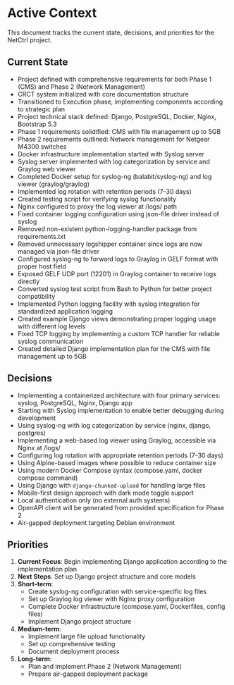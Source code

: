 # Active Context

This document tracks the current state, decisions, and priorities for the NetCtrl project.

## Current State

- Project defined with comprehensive requirements for both Phase 1 (CMS) and Phase 2 (Network Management)
- CRCT system initialized with core documentation structure
- Transitioned to Execution phase, implementing components according to strategic plan
- Project technical stack defined: Django, PostgreSQL, Docker, Nginx, Bootstrap 5.3
- Phase 1 requirements solidified: CMS with file management up to 5GB
- Phase 2 requirements outlined: Network management for Netgear M4300 switches
- Docker infrastructure implementation started with Syslog server
- Syslog server implemented with log categorization by service and Graylog web viewer
- Completed Docker setup for syslog-ng (balabit/syslog-ng) and log viewer (graylog/graylog)
- Implemented log rotation with retention periods (7-30 days)
- Created testing script for verifying syslog functionality
- Nginx configured to proxy the log viewer at /logs/ path
- Fixed container logging configuration using json-file driver instead of syslog
- Removed non-existent python-logging-handler package from requirements.txt
- Removed unnecessary logshipper container since logs are now managed via json-file driver
- Configured syslog-ng to forward logs to Graylog in GELF format with proper host field
- Exposed GELF UDP port (12201) in Graylog container to receive logs directly
- Converted syslog test script from Bash to Python for better project compatibility
- Implemented Python logging facility with syslog integration for standardized application logging
- Created example Django views demonstrating proper logging usage with different log levels
- Fixed TCP logging by implementing a custom TCP handler for reliable syslog communication
- Created detailed Django implementation plan for the CMS with file management up to 5GB

## Decisions

- Implementing a containerized architecture with four primary services: syslog, PostgreSQL, Nginx, Django app
- Starting with Syslog implementation to enable better debugging during development
- Using syslog-ng with log categorization by service (nginx, django, postgres)
- Implementing a web-based log viewer using Graylog, accessible via Nginx at /logs/
- Configuring log rotation with appropriate retention periods (7-30 days)
- Using Alpine-based images where possible to reduce container size
- Using modern Docker Compose syntax (compose.yaml, docker compose command)
- Using Django with `django-chunked-upload` for handling large files
- Mobile-first design approach with dark mode toggle support
- Local authentication only (no external auth systems)
- OpenAPI client will be generated from provided specification for Phase 2
- Air-gapped deployment targeting Debian environment

## Priorities

1. **Current Focus**: Begin implementing Django application according to the implementation plan
2. **Next Steps**: Set up Django project structure and core models
3. **Short-term**: 
   - Create syslog-ng configuration with service-specific log files
   - Set up Graylog log viewer with Nginx proxy configuration
   - Complete Docker infrastructure (compose.yaml, Dockerfiles, config files)
   - Implement Django project structure
4. **Medium-term**:
   - Implement large file upload functionality
   - Set up comprehensive testing
   - Document deployment process
5. **Long-term**:
   - Plan and implement Phase 2 (Network Management)
   - Prepare air-gapped deployment package
